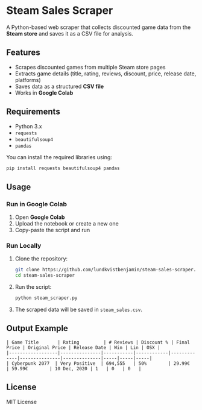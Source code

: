 # Steam Sales Scraper  

A Python-based web scraper that collects discounted game data from the **Steam store** and saves it as a CSV file for analysis.  

## Features  
- Scrapes discounted games from multiple Steam store pages  
- Extracts game details (title, rating, reviews, discount, price, release date, platforms)  
- Saves data as a structured **CSV file**  
- Works in **Google Colab**  

## Requirements  
- Python 3.x  
- `requests`  
- `beautifulsoup4`  
- `pandas`  

You can install the required libraries using:  
```bash
pip install requests beautifulsoup4 pandas
```

## Usage  
### Run in Google Colab  
1. Open **Google Colab**  
2. Upload the notebook or create a new one  
3. Copy-paste the script and run  

### Run Locally  
1. Clone the repository:  
   ```bash
   git clone https://github.com/lundkvistbenjamin/steam-sales-scraper.git
   cd steam-sales-scraper
   ```
2. Run the script:  
   ```bash
   python steam_scraper.py
   ```
3. The scraped data will be saved in `steam_sales.csv`.  

## Output Example  
```
| Game Title       | Rating         | # Reviews | Discount % | Final Price | Original Price | Release Date | Win | Lin | OSX |
|------------------|---------------|-----------|------------|-------------|---------------|--------------|-----|-----|-----|
| Cyberpunk 2077  | Very Positive  | 694,555   | 50%        | 29.99€      | 59.99€        | 10 Dec, 2020 | 1   | 0   | 0   |
```

## License  
MIT License  
